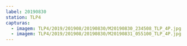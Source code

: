 ```yaml
---
label: 20190830
station: TLP4
capturas:
  - imagem: TLP4/2019/201908/20190830/M20190830_234508_TLP_4P.jpg
  - imagem: TLP4/2019/201908/20190830/M20190831_055100_TLP_4P.jpg
---
```

